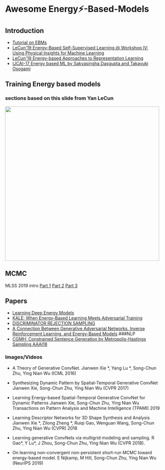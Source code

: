 # Awesome Energy:zap:-Based-Models 

## Introduction
- [Tutorial on EBMs](http://yann.lecun.com/exdb/publis/pdf/lecun-06.pdf)
- [LeCun'19 Energy-Based Self-Supervised Learning @ Workshop IV: Using Physical Insights for Machine Learning](https://youtu.be/A7AnCvYDQrU)
- [LeCun'19 Energy-based Approaches to Representation Learning](https://youtu.be/m17B-cXcZFI)
- [IJCAI-17 Energy based ML by Sakyasingha Dasgupta and Takayuki Osogami](https://researcher.watson.ibm.com/researcher/view_group.php?id=7834)

## Training Energy based models 
### sections based on this slide from Yan LeCun
<img src="https://i.imgur.com/F06heDJ.png" width=500>


## MCMC 
MLSS 2019 intro
[Part 1](https://youtube.videoken.com/embed/UzcLe-kpMDQ)
[Part 2](https://youtube.videoken.com/embed/drCwg49Ba_U)
[Part 3](https://youtube.videoken.com/embed/HXpzydhvytE)

## Papers
- [Learning Deep Energy Models](https://icml.cc/2011/papers/557_icmlpaper.pdf)
- [KALE: When Energy-Based Learning Meets Adversarial Training](https://arxiv.org/pdf/2003.05033.pdf)
- [DISCRIMINATOR REJECTION SAMPLING](https://arxiv.org/abs/1810.06758)
- [A Connection Between Generative Adversarial Networks, Inverse Reinforcement Learning, and Energy-Based Models](https://arxiv.org/pdf/1611.03852.pdf?source=post_page)
###NLP
- [CGMH: Constrained Sentence Generation by Metropolis-Hastings Sampling AAAI18](https://arxiv.org/pdf/1811.10996.pdf)

### Images/Videos
- A Theory of Generative ConvNet. 
Jianwen Xie *, Yang Lu *, Song-Chun Zhu, Ying Nian Wu (ICML 2016)

- Synthesizing Dynamic Pattern by Spatial-Temporal Generative ConvNet
Jianwen Xie, Song-Chun Zhu, Ying Nian Wu (CVPR 2017)

- Learning Energy-based Spatial-Temporal Generative ConvNet for Dynamic Patterns
Jianwen Xie, Song-Chun Zhu, Ying Nian Wu
Transactions on Pattern Analysis and Machine Intelligence (TPAMI) 2019

- Learning Descriptor Networks for 3D Shape Synthesis and Analysis
Jianwen Xie *, Zilong Zheng *, Ruiqi Gao, Wenguan Wang, Song-Chun Zhu, Ying Nian Wu (CVPR) 2018 

- Learning generative ConvNets via multigrid modeling and sampling. 
R Gao*, Y Lu*, J Zhou, Song-Chun Zhu, Ying Nian Wu (CVPR 2018).  

- On learning non-convergent non-persistent short-run MCMC toward energy-based model. 
E Nijkamp, M Hill, Song-Chun Zhu, Ying Nian Wu (NeurIPS 2019)
